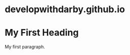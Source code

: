 # developwithdarby.github.io

<!DOCTYPE html>
<html>
<body>

<h1>My First Heading</h1>

<p>My first paragraph.</p>

</body>
</html>
